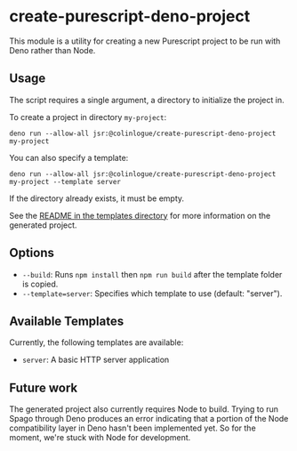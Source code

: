 # create-purescript-deno-project

This module is a utility for creating a new Purescript project to be run with Deno rather than Node.

## Usage

The script requires a single argument, a directory to initialize the project in.

To create a project in directory `my-project`:
```
deno run --allow-all jsr:@colinlogue/create-purescript-deno-project my-project
```

You can also specify a template:
```
deno run --allow-all jsr:@colinlogue/create-purescript-deno-project my-project --template server
```

If the directory already exists, it must be empty.

See the [README in the templates directory](templates/server/README.md) for more information on the generated project.

## Options

- `--build`: Runs `npm install` then `npm run build` after the template folder is copied.
- `--template=server`: Specifies which template to use (default: "server").

## Available Templates

Currently, the following templates are available:
- `server`: A basic HTTP server application

## Future work

The generated project also currently requires Node to build. Trying to run Spago through Deno produces an error indicating that a portion of the Node compatibility layer in Deno hasn't been implemented yet. So for the moment, we're stuck with Node for development.
